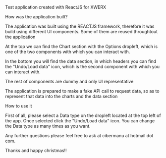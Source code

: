 Test application created with ReactJS for XWERX

How was the application built?

The application was built using the REACTJS framework, therefore it was build using different UI components. Some of them are reused throughtout the application

At the top we can find the Chart section with the Options dropleft, which is one of the two components with which you can interact with.

In the bottom you will find the data section, in which headers you can find the "Undo/Load data" icon, which is the second component with which you can interact with.

The rest of components are dummy and only UI representative

The application is prepared to make a fake API call to request data, so as to represent that data into the charts and the data section

How to use it

First of all, please select a Data type on the dropleft located at the top left of the app. Once selected click the "Undo/Load data" icon. You can change the Data type as many times as you want.

Any further questions please feel free to ask at cibermanu at hotmail dot com.

Thanks and happy christmas!!